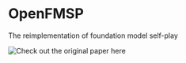 # OpenFMSP
The reimplementation of foundation model self-play 

![Check out the original paper here](https://arxiv.org/pdf/2507.06466)